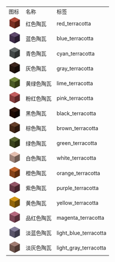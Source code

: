 <table>
	<tablebody>
		<tr>
			<td>图标</td>
			<td>名称</td>
			<td>标签</td>
		</tr>
		<tr>
			<td><img src="../../mc_icon/buildingBlocks/terracotta/red_terracotta.png"></td>
			<td>红色陶瓦</td>
			<td>red_terracotta</td>
		</tr>
		<tr>
			<td><img src="../../mc_icon/buildingBlocks/terracotta/blue_terracotta.png"></td>
			<td>蓝色陶瓦</td>
			<td>blue_terracotta</td>
		</tr>
		<tr>
			<td><img src="../../mc_icon/buildingBlocks/terracotta/cyan_terracotta.png"></td>
			<td>青色陶瓦</td>
			<td>cyan_terracotta</td>
		</tr>
		<tr>
			<td><img src="../../mc_icon/buildingBlocks/terracotta/gray_terracotta.png"></td>
			<td>灰色陶瓦</td>
			<td>gray_terracotta</td>
		</tr>
		<tr>
			<td><img src="../../mc_icon/buildingBlocks/terracotta/lime_terracotta.png"></td>
			<td>黄绿色陶瓦</td>
			<td>lime_terracotta</td>
		</tr>
		<tr>
			<td><img src="../../mc_icon/buildingBlocks/terracotta/pink_terracotta.png"></td>
			<td>粉红色陶瓦</td>
			<td>pink_terracotta</td>
		</tr>
		<tr>
			<td><img src="../../mc_icon/buildingBlocks/terracotta/black_terracotta.png"></td>
			<td>黑色陶瓦</td>
			<td>black_terracotta</td>
		</tr>
		<tr>
			<td><img src="../../mc_icon/buildingBlocks/terracotta/brown_terracotta.png"></td>
			<td>棕色陶瓦</td>
			<td>brown_terracotta</td>
		</tr>
		<tr>
			<td><img src="../../mc_icon/buildingBlocks/terracotta/green_terracotta.png"></td>
			<td>绿色陶瓦</td>
			<td>green_terracotta</td>
		</tr>
		<tr>
			<td><img src="../../mc_icon/buildingBlocks/terracotta/white_terracotta.png"></td>
			<td>白色陶瓦</td>
			<td>white_terracotta</td>
		</tr>
		<tr>
			<td><img src="../../mc_icon/buildingBlocks/terracotta/orange_terracotta.png"></td>
			<td>橙色陶瓦</td>
			<td>orange_terracotta</td>
		</tr>
		<tr>
			<td><img src="../../mc_icon/buildingBlocks/terracotta/purple_terracotta.png"></td>
			<td>紫色陶瓦</td>
			<td>purple_terracotta</td>
		</tr>
		<tr>
			<td><img src="../../mc_icon/buildingBlocks/terracotta/yellow_terracotta.png"></td>
			<td>黄色陶瓦</td>
			<td>yellow_terracotta</td>
		</tr>
		<tr>
			<td><img src="../../mc_icon/buildingBlocks/terracotta/magenta_terracotta.png"></td>
			<td>品红色陶瓦</td>
			<td>magenta_terracotta</td>
		</tr>
		<tr>
			<td><img src="../../mc_icon/buildingBlocks/terracotta/light_blue_terracotta.png"></td>
			<td>淡蓝色陶瓦</td>
			<td>light_blue_terracotta</td>
		</tr>
		<tr>
			<td><img src="../../mc_icon/buildingBlocks/terracotta/light_gray_terracotta.png"></td>
			<td>淡灰色陶瓦</td>
			<td>light_gray_terracotta</td>
		</tr>
	</tablebody>
</table>